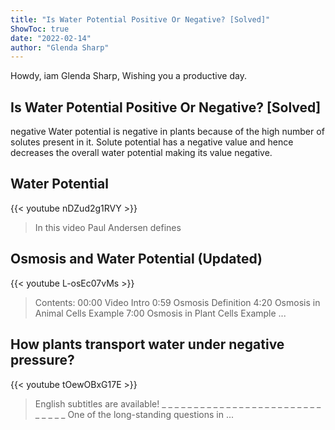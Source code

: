 ```yaml
---
title: "Is Water Potential Positive Or Negative? [Solved]"
ShowToc: true 
date: "2022-02-14"
author: "Glenda Sharp" 
---
```


Howdy, iam Glenda Sharp, Wishing you a productive day.
## Is Water Potential Positive Or Negative? [Solved]
negative Water potential is negative in plants because of the high number of solutes present in it. Solute potential has a negative value and hence decreases the overall water potential making its value negative.

## Water Potential
{{< youtube nDZud2g1RVY >}}
>In this video Paul Andersen defines 

## Osmosis and Water Potential (Updated)
{{< youtube L-osEc07vMs >}}
>Contents: 00:00 Video Intro 0:59 Osmosis Definition 4:20 Osmosis in Animal Cells Example 7:00 Osmosis in Plant Cells Example ...

## How plants transport water under negative pressure?
{{< youtube tOewOBxG17E >}}
>English subtitles are available! _ _ _ _ _ _ _ _ _ _ _ _ _ _ _ _ _ _ _ _ _ _ _ _ _ _ _ _ _ _ One of the long-standing questions in ...

